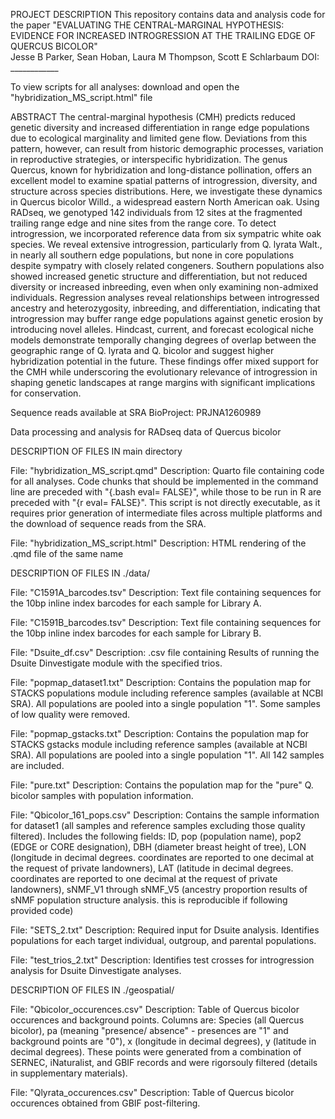 PROJECT DESCRIPTION
This repository contains data and analysis code for the paper
"EVALUATING THE CENTRAL-MARGINAL HYPOTHESIS: EVIDENCE FOR INCREASED INTROGRESSION AT THE TRAILING EDGE OF QUERCUS BICOLOR" \
Jesse B Parker, Sean Hoban, Laura M Thompson, Scott E Schlarbaum
DOI: ____________

To view scripts for all analyses: download and open the "hybridization_MS_script.html" file

ABSTRACT
The central-marginal hypothesis (CMH) predicts reduced genetic diversity and increased differentiation in range edge populations due to ecological marginality and limited gene flow. Deviations from this pattern, however, can result from historic demographic processes, variation in reproductive strategies, or interspecific hybridization. The genus Quercus, known for hybridization and long-distance pollination, offers an excellent model to examine spatial patterns of introgression, diversity, and structure across species distributions. Here, we investigate these dynamics in Quercus bicolor Willd., a widespread eastern North American oak. Using RADseq, we genotyped 142 individuals from 12 sites at the fragmented trailing range edge and nine sites from the range core. To detect introgression, we incorporated reference data from six sympatric white oak species. We reveal extensive introgression, particularly from Q. lyrata Walt., in nearly all southern edge populations, but none in core populations despite sympatry with closely related congeners. Southern populations also showed increased genetic structure and differentiation, but not reduced diversity or increased inbreeding, even when only examining non-admixed individuals. Regression analyses reveal relationships between introgressed ancestry and heterozygosity, inbreeding, and differentiation, indicating that introgression may buffer range edge populations against genetic erosion by introducing novel alleles. Hindcast, current, and forecast ecological niche models demonstrate temporally changing degrees of overlap between the geographic range of Q. lyrata and Q. bicolor and suggest higher hybridization potential in the future. These findings offer mixed support for the CMH while underscoring the evolutionary relevance of introgression in shaping genetic landscapes at range margins with significant implications for conservation.


Sequence reads available at SRA BioProject: PRJNA1260989

Data processing and analysis for RADseq data of Quercus bicolor

DESCRIPTION OF FILES IN main directory

File: "hybridization_MS_script.qmd"
Description: Quarto file containing code for all analyses. Code chunks that should be implemented in the command line are preceded with "{.bash eval= FALSE}", while those to be run in R are preceded with "{r eval= FALSE}". This script is not directly executable, as it requires prior generation of intermediate files across multiple platforms and the download of sequence reads from the SRA. 

File: "hybridization_MS_script.html"
Description: HTML rendering of the .qmd file of the same name


DESCRIPTION OF FILES IN ./data/

File: "C1591A_barcodes.tsv"
Description: Text file containing sequences for the 10bp inline index barcodes for each sample for Library A.

File: "C1591B_barcodes.tsv"
Description: Text file containing sequences for the 10bp inline index barcodes for each sample for Library B.

File: "Dsuite_df.csv"
Description: .csv file containing Results of running the Dsuite Dinvestigate module with the specified trios. 

File: "popmap_dataset1.txt"
Description: Contains the population map for STACKS populations module including reference samples (available at NCBI SRA). All populations are pooled into a single population "1". Some samples of low quality were removed.

File: "popmap_gstacks.txt"
Description: Contains the population map for STACKS gstacks module including reference samples (available at NCBI SRA). All populations are pooled into a single population "1". All 142 samples are included.

File: "pure.txt"
Description: Contains the population map for the "pure" Q. bicolor samples with population information.

File: "Qbicolor_161_pops.csv"
Description: Contains the sample information for dataset1 (all samples and reference samples excluding those quality filtered). Includes the following fields: ID, pop (population name), pop2 (EDGE or CORE designation), DBH (diameter breast height of tree), LON (longitude in decimal degrees. coordinates are reported to one decimal at the request of private landowners), LAT (latitude in decimal degrees. coordinates are reported to one decimal at the request of private landowners), sNMF_V1 through sNMF_V5 (ancestry proportion results of sNMF population structure analysis. this is reproducible if following provided code)  

File: "SETS_2.txt"
Description: Required input for Dsuite analysis. Identifies populations for each target individual, outgroup, and parental populations. 

File: "test_trios_2.txt"
Description: Identifies test crosses for introgression analysis for Dsuite Dinvestigate analyses. 


DESCRIPTION OF FILES IN ./geospatial/

File: "Qbicolor_occurences.csv"
Description: Table of Quercus bicolor occurences and background points. Columns are: Species (all Quercus bicolor), pa (meaning "presence/ absence" - presences are "1" and background points are "0"), x (longitude in decimal degrees), y (latitude in decimal degrees). These points were generated from a combination of SERNEC, iNaturalist, and GBIF records and were rigorsouly filtered (details in supplementary materials).

File: "Qlyrata_occurences.csv"
Description: Table of Quercus bicolor occurences obtained from GBIF post-filtering.

